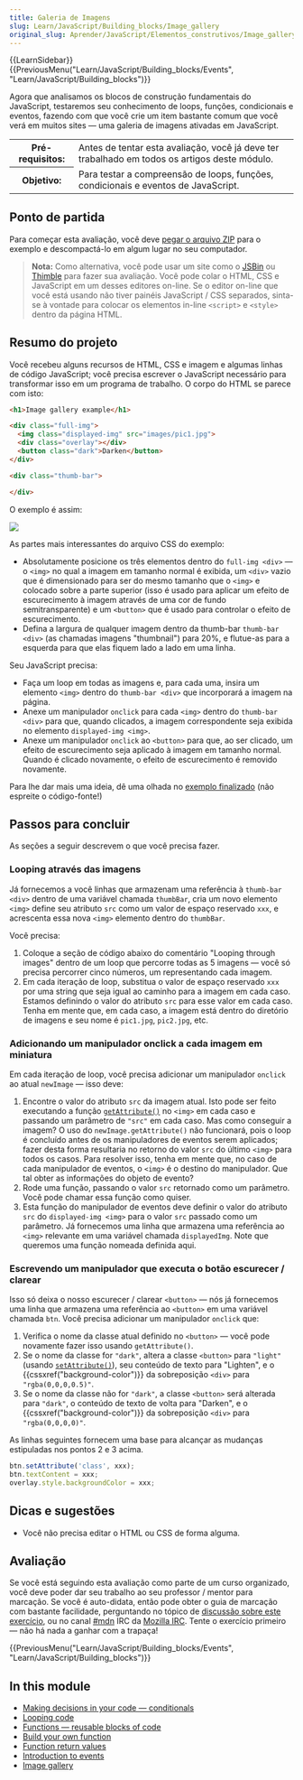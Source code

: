 ```yaml
---
title: Galeria de Imagens
slug: Learn/JavaScript/Building_blocks/Image_gallery
original_slug: Aprender/JavaScript/Elementos_construtivos/Image_gallery
---
```

{{LearnSidebar}}{{PreviousMenu("Learn/JavaScript/Building_blocks/Events", "Learn/JavaScript/Building_blocks")}}

Agora que analisamos os blocos de construção fundamentais do JavaScript, testaremos seu conhecimento de loops, funções, condicionais e eventos, fazendo com que você crie um item bastante comum que você verá em muitos sites — uma galeria de imagens ativadas em JavaScript.

<table class="learn-box standard-table">
  <tbody>
    <tr>
      <th scope="row">Pré-requisitos:</th>
      <td>
        Antes de tentar esta avaliação, você já deve ter trabalhado em todos os
        artigos deste módulo.
      </td>
    </tr>
    <tr>
      <th scope="row">Objetivo:</th>
      <td>
        Para testar a compreensão de loops, funções, condicionais e eventos de
        JavaScript.
      </td>
    </tr>
  </tbody>
</table>

## Ponto de partida

Para começar esta avaliação, você deve [pegar o arquivo ZIP](https://github.com/mdn/learning-area/blob/master/javascript/building-blocks/gallery/gallery-start.zip?raw=true) para o exemplo e descompactá-lo em algum lugar no seu computador.

> **Nota:** Como alternativa, você pode usar um site como o [JSBin](http://jsbin.com/) ou [Thimble](https://thimble.mozilla.org/) para fazer sua avaliação. Você pode colar o HTML, CSS e JavaScript em um desses editores on-line. Se o editor on-line que você está usando não tiver painéis JavaScript / CSS separados, sinta-se à vontade para colocar os elementos in-line `<script>` e `<style>` dentro da página HTML.

## Resumo do projeto

Você recebeu alguns recursos de HTML, CSS e imagem e algumas linhas de código JavaScript; você precisa escrever o JavaScript necessário para transformar isso em um programa de trabalho. O corpo do HTML se parece com isto:

```html
<h1>Image gallery example</h1>

<div class="full-img">
  <img class="displayed-img" src="images/pic1.jpg">
  <div class="overlay"></div>
  <button class="dark">Darken</button>
</div>

<div class="thumb-bar">

</div>
```

O exemplo é assim:

![](https://mdn.mozillademos.org/files/13787/gallery.png)

As partes mais interessantes do arquivo CSS do exemplo:

- Absolutamente posicione os três elementos dentro do `full-img <div>` — o `<img>` no qual a imagem em tamanho normal é exibida, um `<div>` vazio que é dimensionado para ser do mesmo tamanho que o `<img>` e colocado sobre a parte superior (isso é usado para aplicar um efeito de escurecimento à imagem através de uma cor de fundo semitransparente) e um `<button>` que é usado para controlar o efeito de escurecimento.
- Defina a largura de qualquer imagem dentro da thumb-bar `thumb-bar <div>` (as chamadas imagens "thumbnail") para 20%, e flutue-as para a esquerda para que elas fiquem lado a lado em uma linha.

Seu JavaScript precisa:

- Faça um loop em todas as imagens e, para cada uma, insira um elemento `<img>` dentro do `thumb-bar <div>` que incorporará a imagem na página.
- Anexe um manipulador `onclick` para cada `<img>` dentro do `thumb-bar <div>` para que, quando clicados, a imagem correspondente seja exibida no elemento `displayed-img <img>`.
- Anexe um manipulador `onclick` ao `<button>` para que, ao ser clicado, um efeito de escurecimento seja aplicado à imagem em tamanho normal. Quando é clicado novamente, o efeito de escurecimento é removido novamente.

Para lhe dar mais uma ideia, dê uma olhada no [exemplo finalizado](http://mdn.github.io/learning-area/javascript/building-blocks/gallery/) (não espreite o código-fonte!)

## Passos para concluir

As seções a seguir descrevem o que você precisa fazer.

### Looping através das imagens

Já fornecemos a você linhas que armazenam uma referência à `thumb-bar <div>` dentro de uma variável chamada `thumbBar`, cria um novo elemento `<img>` define seu atributo `src` como um valor de espaço reservado `xxx`, e acrescenta essa nova `<img>` elemento dentro do `thumbBar`.

Você precisa:

1. Coloque a seção de código abaixo do comentário "Looping through images" dentro de um loop que percorre todas as 5 imagens — você só precisa percorrer cinco números, um representando cada imagem.
2. Em cada iteração de loop, substitua o valor de espaço reservado `xxx` por uma string que seja igual ao caminho para a imagem em cada caso. Estamos definindo o valor do atributo `src` para esse valor em cada caso. Tenha em mente que, em cada caso, a imagem está dentro do diretório de imagens e seu nome é `pic1.jpg`, `pic2.jpg`, etc.

### Adicionando um manipulador onclick a cada imagem em miniatura

Em cada iteração de loop, você precisa adicionar um manipulador `onclick` ao atual `newImage` — isso deve:

1. Encontre o valor do atributo `src` da imagem atual. Isto pode ser feito executando a função [`getAttribute()`](/en-US/docs/Web/API/Element/getAttribute) no `<img>` em cada caso e passando um parâmetro de `"src"` em cada caso. Mas como conseguir a imagem? O uso do `newImage.getAttribute()` não funcionará, pois o loop é concluído antes de os manipuladores de eventos serem aplicados; fazer desta forma resultaria no retorno do valor `src` do último `<img>` para todos os casos. Para resolver isso, tenha em mente que, no caso de cada manipulador de eventos, o `<img>` é o destino do manipulador. Que tal obter as informações do objeto de evento?
2. Rode uma função, passando o valor `src` retornado como um parâmetro. Você pode chamar essa função como quiser.
3. Esta função do manipulador de eventos deve definir o valor do atributo `src` do `displayed-img <img>` para o valor `src` passado como um parâmetro. Já fornecemos uma linha que armazena uma referência ao `<img>` relevante em uma variável chamada `displayedImg`. Note que queremos uma função nomeada definida aqui.

### Escrevendo um manipulador que executa o botão escurecer / clarear

Isso só deixa o nosso escurecer / clarear `<button>` — nós já fornecemos uma linha que armazena uma referência ao `<button>` em uma variável chamada `btn`. Você precisa adicionar um manipulador `onclick` que:

1. Verifica o nome da classe atual definido no `<button>` — você pode novamente fazer isso usando `getAttribute()`.
2. Se o nome da classe for `"dark"`, altera a classe `<button>` para `"light"` (usando [`setAttribute()`](/en-US/docs/Web/API/Element/setAttribute)), seu conteúdo de texto para "Lighten", e o {{cssxref("background-color")}} da sobreposição `<div>` para `"rgba(0,0,0,0.5)"`.
3. Se o nome da classe não for `"dark"`, a classe `<button>` será alterada para `"dark"`, o conteúdo de texto de volta para "Darken", e o {{cssxref("background-color")}} da sobreposição `<div>` para `"rgba(0,0,0,0)"`.

As linhas seguintes fornecem uma base para alcançar as mudanças estipuladas nos pontos 2 e 3 acima.

```js
btn.setAttribute('class', xxx);
btn.textContent = xxx;
overlay.style.backgroundColor = xxx;
```

## Dicas e sugestões

- Você não precisa editar o HTML ou CSS de forma alguma.

## Avaliação

Se você está seguindo esta avaliação como parte de um curso organizado, você deve poder dar seu trabalho ao seu professor / mentor para marcação. Se você é auto-didata, então pode obter o guia de marcação com bastante facilidade, perguntando no tópico de [discussão sobre este exercício](https://discourse.mozilla.org/t/image-gallery-assessment/24687), ou no canal [#mdn](irc://irc.mozilla.org/mdn) IRC da [Mozilla IRC](https://wiki.mozilla.org/IRC). Tente o exercício primeiro — não há nada a ganhar com a trapaça!

{{PreviousMenu("Learn/JavaScript/Building_blocks/Events", "Learn/JavaScript/Building_blocks")}}

## In this module

- [Making decisions in your code — conditionals](/pt-BR/docs/Learn/JavaScript/Building_blocks/conditionals)
- [Looping code](/pt-BR/docs/Learn/JavaScript/Building_blocks/Looping_code)
- [Functions — reusable blocks of code](/pt-BR/docs/Learn/JavaScript/Building_blocks/Functions)
- [Build your own function](/pt-BR/docs/Learn/JavaScript/Building_blocks/Build_your_own_function)
- [Function return values](/pt-BR/docs/Learn/JavaScript/Building_blocks/Return_values)
- [Introduction to events](/pt-BR/docs/Learn/JavaScript/Building_blocks/Events)
- [Image gallery](/pt-BR/docs/Learn/JavaScript/Building_blocks/Image_gallery)
